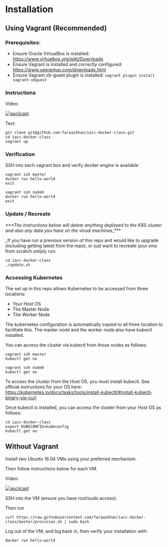 # Installation

## Using Vagrant (Recommended)

### Prerequisites:

* Ensure Oracle VirtualBox is installed: https://www.virtualbox.org/wiki/Downloads
* Ensure Vagrant is installed and correctly configured: https://www.vagrantup.com/downloads.html
* Ensure Vagrant vb-guest plugin is installed: `vagrant plugin install
  vagrant-vbguest`

### Instructions

Video:

[![asciicast](https://asciinema.org/a/o3TGQ8U09nv5NnwhWp5WkLGxc.png)](https://asciinema.org/a/4wL2mMh22qSWsHPsDdBZAopkC)

Text:

```
git clone git@github.com:faraazkhan/iacc-docker-class.git
cd iacc-docker-class
vagrant up
```

### Verification

SSH into each vagrant box and verify docker engine is available

```
vagrant ssh master
docker run hello-world
exit
```

```
vagrant ssh node0
docker run hello-world
exit
```

### Update / Recreate

_***The instructions below will delete anything deployed to the K8S
cluster and also any data you have on the virual machines__***

_If you have run a previous version of this repo and would like to
upgrade (including getting latest from the repo), or just want to
recreate your vms from scratch simply run:

```
cd iacc-docker-class
./update.sh
```

### Accessing Kubernetes

The set up in this repo allows Kubernetes to be accessed from three
locations:

* Your Host OS
* The Master Node
* The Worker Node

The kubernetes configuration is automatically copied to all three
location to facilitate this. The master node and the worker node also
have kubectl installed.

You can access the cluster via kubectl from those nodes as follows:

```
vagrant ssh master
kubectl get no
```

```
vagrant ssh node0
kubectl get no
```

To access the cluster from the Host OS, you must install kubectl. See
official instructions for your OS here: https://kubernetes.io/docs/tasks/tools/install-kubectl/#install-kubectl-binary-via-curl

Once kubectl is installed, you can access the cluster from your Host OS
as follows:

```
cd iacc-docker-class
export KUBECONFIG=kubeconfig
kubectl get no
```

## Without Vagrant

Install two Ubuntu 16.04 VMs using your preferred mechanism.

Then follow instructions below for each VM.

Video:

[![asciicast](https://asciinema.org/a/HySLvDdZ6HvHw3scRuaCAZFTj.png)](https://asciinema.org/a/HySLvDdZ6HvHw3scRuaCAZFTj)

SSH into the VM (ensure you have root/sudo access).

Then run

```
curl https://raw.githubusercontent.com/faraazkhan/iacc-docker-class/master/provision.sh | sudo bash
```

Log out of the VM, and log back in, then verify your installation with:

`docker run hello-world`

